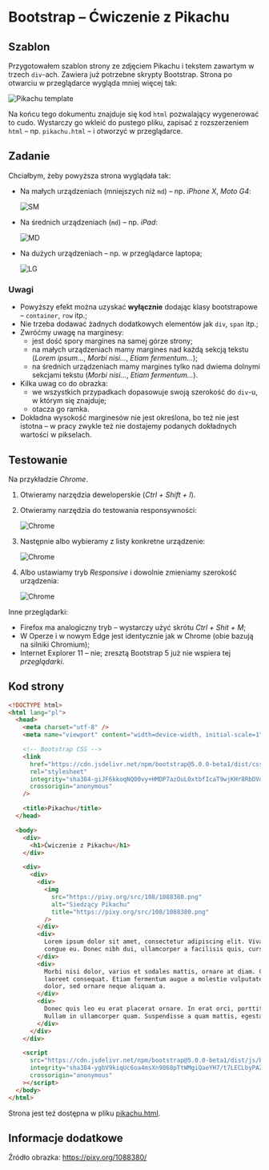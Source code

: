 # Bootstrap – Ćwiczenie z Pikachu

## Szablon

Przygotowałem szablon strony ze zdjęciem Pikachu i tekstem zawartym w trzech `div`-ach. Zawiera już potrzebne skrypty
Bootstrap. Strona po otwarciu w przeglądarce wygląda mniej więcej tak:

![Pikachu template](../../images/bootstrap/pikachu/pika-1.png)

Na końcu tego dokumentu znajduje się kod `html` pozwalający wygenerować to cudo. Wystarczy go wkleić do pustego pliku,
zapisać z rozszerzeniem `html` – np. `pikachu.html` – i otworzyć w przeglądarce.

## Zadanie

Chciałbym, żeby powyższa strona wyglądała tak:

- Na małych urządzeniach (mniejszych niż `md`) – np. _iPhone X_, _Moto G4_:

  ![SM](../../images/bootstrap/pikachu/pika-sm.png)

- Na średnich urządzeniach (`md`) – np. _iPad_:

  ![MD](../../images/bootstrap/pikachu/pika-md.png)

- Na dużych urządzeniach – np. w przeglądarce laptopa;

  ![LG](../../images/bootstrap/pikachu/pika-lg.png)

### Uwagi

- Powyższy efekt można uzyskać **wyłącznie** dodając klasy bootstrapowe – `container`, `row` itp.;
- Nie trzeba dodawać żadnych dodatkowych elementów jak `div`, `span` itp.;
- Zwróćmy uwagę na marginesy:
  - jest dość spory margines na samej górze strony;
  - na małych urządzeniach mamy margines nad każdą sekcją tekstu (_Lorem ipsum..._, _Morbi nisi..._, _Etiam
    fermentum..._);
  - na średnich urządzeniach mamy margines tylko nad dwiema dolnymi sekcjami tekstu (_Morbi nisi..._, _Etiam
    fermentum..._).
- Kilka uwag co do obrazka:
  - we wszystkich przypadkach dopasowuje swoją szerokość do `div`-u, w którym się znajduje;
  - otacza go ramka.
- Dokładna wysokość marginesów nie jest określona, bo też nie jest istotna – w pracy zwykle też nie dostajemy podanych
  dokładnych wartości w pikselach.

## Testowanie

Na przykładzie _Chrome_.

1. Otwieramy narzędzia deweloperskie (_Ctrl + Shift + I_).
1. Otwieramy narzędzia do testowania responsywności:

   ![Chrome](../../images/bootstrap/chrome-1.png)

1. Następnie albo wybieramy z listy konkretne urządzenie:

   ![Chrome](../../images/bootstrap/chrome-2.png)

1. Albo ustawiamy tryb _Responsive_ i dowolnie zmieniamy szerokość urządzenia:

   ![Chrome](../../images/bootstrap/chrome-3.png)

Inne przeglądarki:

- Firefox ma analogiczny tryb – wystarczy użyć skrótu _Ctrl + Shit + M_;
- W Operze i w nowym Edge jest identycznie jak w Chrome (obie bazują na silniki Chromium);
- Internet Explorer 11 – nie; zresztą Bootstrap 5 już nie wspiera tej _przeglądarki_.

## Kod strony

```html
<!DOCTYPE html>
<html lang="pl">
  <head>
    <meta charset="utf-8" />
    <meta name="viewport" content="width=device-width, initial-scale=1" />

    <!-- Bootstrap CSS -->
    <link
      href="https://cdn.jsdelivr.net/npm/bootstrap@5.0.0-beta1/dist/css/bootstrap.min.css"
      rel="stylesheet"
      integrity="sha384-giJF6kkoqNQ00vy+HMDP7azOuL0xtbfIcaT9wjKHr8RbDVddVHyTfAAsrekwKmP1"
      crossorigin="anonymous"
    />

    <title>Pikachu</title>
  </head>

  <body>
    <div>
      <h1>Ćwiczenie z Pikachu</h1>
    </div>

    <div>
      <div>
        <div>
          <img
            src="https://pixy.org/src/108/1088380.png"
            alt="Siedzący Pikachu"
            title="https://pixy.org/src/108/1088380.png"
          />
        </div>
        <div>
          Lorem ipsum dolor sit amet, consectetur adipiscing elit. Vivamus consectetur orci quam, sed fringilla felis
          congue eu. Donec nibh dui, ullamcorper a facilisis quis, cursus ut odio.
        </div>
        <div>
          Morbi nisi dolor, varius et sodales mattis, ornare at diam. Curabitur sed justo orci. Vivamus convallis
          laoreet consequat. Etiam fermentum augue a molestie vulputate. Fusce id posuere ipsum. In consectetur lacus
          dolor, sed ornare neque aliquam a.
        </div>
        <div>
          Donec quis leo eu erat placerat ornare. In erat orci, porttitor vel justo non, convallis vehicula lectus.
          Nullam in ullamcorper quam. Suspendisse a quam mattis, egestas nibh ut, convallis augue.
        </div>
      </div>
    </div>

    <script
      src="https://cdn.jsdelivr.net/npm/bootstrap@5.0.0-beta1/dist/js/bootstrap.bundle.min.js"
      integrity="sha384-ygbV9kiqUc6oa4msXn9868pTtWMgiQaeYH7/t7LECLbyPA2x65Kgf80OJFdroafW"
      crossorigin="anonymous"
    ></script>
  </body>
</html>
```

Strona jest też dostępna w pliku [pikachu.html](pikachu.html).

## Informacje dodatkowe

Źródło obrazka: <https://pixy.org/1088380/>
